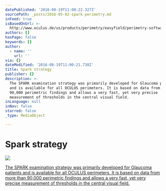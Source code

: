 ```yaml
---
datePublished: '2016-08-19T11:00:22.327Z'
sourcePath: _posts/2016-05-02-spark-perimetry.md
inFeed: true
isBasedOnUrl: >-
  http://www.oculus.de/us/products/perimetry/easyfield/perimetry-software/spark-strategy/#produkte_navi
authors: []
hasPage: false
keywords: []
author:
  - name: ''
    url: ''
via: {}
dateModified: '2016-08-19T11:00:21.738Z'
title: Spark strategy
publisher: {}
description: >-
  The SPARK examination strategy was primarily developed for Glaucoma patients
  and is available for all OCULUS perimeters. It is based on data from more than
  90,000 perimetric findings and allows a very fast, yet very precise
  measurement of thresholds in the central visual field.
inLanguage: null
inNav: false
starred: false
_type: MediaObject

---
```

# Spark strategy
![](https://s3-us-west-2.amazonaws.com/the-grid-img/p/b5dd6b1a7a8b33bd384bbe329a1fb3cf8f7bda1e.jpg)

[The SPARK examination strategy was primarily developed for Glaucoma patients and is available for all OCULUS perimeters. It is based on data from more than 90,000 perimetric findings and allows a very fast, yet very precise measurement of thresholds in the central visual field.][0]

[0]: http://www.oculus.de/us/products/perimetry/easyfield/perimetry-software/spark-strategy/#produkte_navi